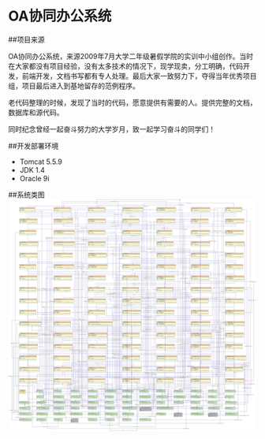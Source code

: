 OA协同办公系统
=====

##项目来源
<p>OA协同办公系统，来源2009年7月大学二年级暑假学院的实训中小组创作。当时在大家都没有项目经验，没有太多技术的情况下，现学现卖，分工明确，代码开发，前端开发，文档书写都有专人处理。最后大家一致努力下，夺得当年优秀项目组，项目最后进入到基地留存的范例程序。</p>
<p>老代码整理的时候，发现了当时的代码，愿意提供有需要的人。提供完整的文档，数据库和源代码。</p>
<p>同时纪念曾经一起奋斗努力的大学岁月，致一起学习奋斗的同学们！</p>
    
##开发部署环境
* Tomcat 5.5.9
* JDK 1.4
* Oracle 9i

##系统类图
![oa](https://github.com/MaisonWan/OA/blob/master/Document/oa.jpg "百度logo") 
